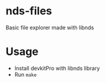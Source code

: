 # nds-files
Basic file explorer made with libnds

# Usage
- Install devkitPro with libnds library
- Run ```make```
